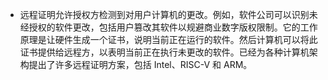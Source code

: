 - 远程证明允许授权方检测到对用户计算机的更改。例如，软件公司可以识别未经授权的软件更改，包括用户篡改其软件以规避商业数字版权限制。它的工作原理是让硬件生成一个证书，说明当前正在运行的软件。然后计算机可以将此证书提供给远程方，以表明当前正在执行未更改的软件。已经为各种计算机架构提出了许多远程证明方案，包括 Intel、RISC-V 和 ARM。